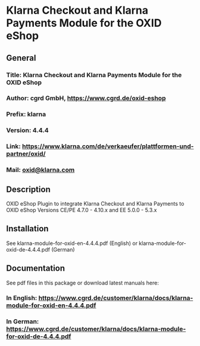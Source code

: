 Klarna Checkout and Klarna Payments Module for the OXID eShop
=============================================================

## General ##

### Title: Klarna Checkout and Klarna Payments Module for the OXID eShop
### Author: cgrd GmbH, https://www.cgrd.de/oxid-eshop
### Prefix: klarna
### Version: 4.4.4
### Link: https://www.klarna.com/de/verkaeufer/plattformen-und-partner/oxid/
### Mail: oxid@klarna.com

## Description ##

OXID eShop Plugin to integrate Klarna Checkout and Klarna Payments to OXID eShop Versions CE/PE 4.7.0 - 4.10.x and EE 5.0.0 - 5.3.x

## Installation ##

See klarna-module-for-oxid-en-4.4.4.pdf (English)
or klarna-module-for-oxid-de-4.4.4.pdf (German)

  

## Documentation ##

See pdf files in this package or download latest manuals here:

### In English: https://www.cgrd.de/customer/klarna/docs/klarna-module-for-oxid-en-4.4.4.pdf
### In German: https://www.cgrd.de/customer/klarna/docs/klarna-module-for-oxid-de-4.4.4.pdf
